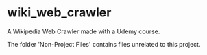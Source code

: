 # wiki_web_crawler
A Wikipedia Web Crawler made with a Udemy course.

The folder 'Non-Project Files' contains files unrelated to this project.
